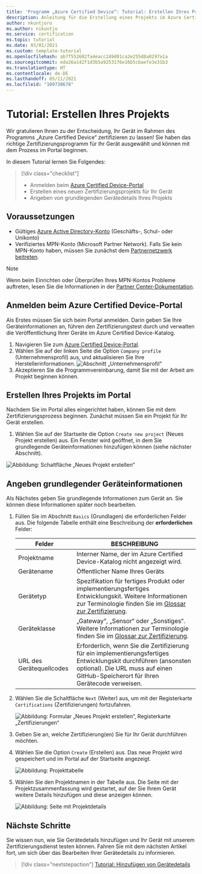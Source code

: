 ```yaml
---
title: 'Programm „Azure Certified Device“: Tutorial: Erstellen Ihres Projekts'
description: Anleitung für die Erstellung eines Projekts im Azure Certified Device-Portal
author: nkuntjoro
ms.author: nikuntjo
ms.service: certification
ms.topic: tutorial
ms.date: 03/01/2021
ms.custom: template-tutorial
ms.openlocfilehash: ab7f552602fa4eacc249d01ca2e255d8a0297a1a
ms.sourcegitcommit: eda26a142f1d3b5a9253176e16b5cbaefe3e31b3
ms.translationtype: HT
ms.contentlocale: de-DE
ms.lasthandoff: 05/11/2021
ms.locfileid: "109738678"
---
```

# <a name="tutorial-create-your-project"></a>Tutorial: Erstellen Ihres Projekts

Wir gratulieren Ihnen zu der Entscheidung, Ihr Gerät im Rahmen des Programms „Azure Certified Device“ zertifizieren zu lassen! Sie haben das richtige Zertifizierungsprogramm für Ihr Gerät ausgewählt und können mit dem Prozess im Portal beginnen.

In diesem Tutorial lernen Sie Folgendes:

> [!div class="checklist"]
> * Anmelden beim [Azure Certified Device-Portal](https://certify.azure.com/)
> * Erstellen eines neuen Zertifizierungsprojekts für Ihr Gerät
> * Angeben von grundlegenden Gerätedetails Ihres Projekts

## <a name="prerequisites"></a>Voraussetzungen


- Gültiges [Azure Active Directory-Konto](https://docs.microsoft.com/azure/active-directory/fundamentals/active-directory-whatis) (Geschäfts-, Schul- oder Unikonto)
- Verifiziertes MPN-Konto (Microsoft Partner Network). Falls Sie kein MPN-Konto haben, müssen Sie zunächst dem [Partnernetzwerk beitreten](https://partner.microsoft.com/). 

> [!NOTE] 
> Wenn beim Einrichten oder Überprüfen Ihres MPN-Kontos Probleme auftreten, lesen Sie die Informationen in der [Partner Center-Dokumentation](https://docs.microsoft.com/partner-center).


## <a name="signing-into-the-azure-certified-device-portal"></a>Anmelden beim Azure Certified Device-Portal

Als Erstes müssen Sie sich beim Portal anmelden. Darin geben Sie Ihre Geräteinformationen an, führen den Zertifizierungstest durch und verwalten die Veröffentlichung Ihrer Geräte im Azure Certified Device-Katalog.

1. Navigieren Sie zum [Azure Certified Device-Portal](https://certify.azure.com).
1. Wählen Sie auf der linken Seite die Option `Company profile` (Unternehmensprofil) aus, und aktualisieren Sie Ihre Herstellerinformationen.
   ![Abschnitt „Unternehmensprofil“](./media/images/company-profile.png)
1. Akzeptieren Sie die Programmvereinbarung, damit Sie mit der Arbeit am Projekt beginnen können.

## <a name="creating-your-project-on-the-portal"></a>Erstellen Ihres Projekts im Portal

Nachdem Sie im Portal alles eingerichtet haben, können Sie mit dem Zertifizierungsprozess beginnen. Zunächst müssen Sie ein Projekt für Ihr Gerät erstellen.

1. Wählen Sie auf der Startseite die Option `Create new project` (Neues Projekt erstellen) aus. Ein Fenster wird geöffnet, in dem Sie grundlegende Geräteinformationen hinzufügen können (siehe nächster Abschnitt).

 ![Abbildung: Schaltfläche „Neues Projekt erstellen“](./media/images/create-new-project.png)

## <a name="identifying-basic-device-information"></a>Angeben grundlegender Geräteinformationen

Als Nächstes geben Sie grundlegende Informationen zum Gerät an. Sie können diese Informationen später noch bearbeiten.

1. Füllen Sie im Abschnitt `Basics` (Grundlagen) die erforderlichen Felder aus. Die folgende Tabelle enthält eine Beschreibung der **erforderlichen** Felder:

    | Felder                  | BESCHREIBUNG                                                                                                                         |
    |------------------------|-------------------------------------------------------------------------------------------------------------------------------------|
    | Projektname           | Interner Name, der im Azure Certified Device-Katalog nicht angezeigt wird.                                                        |
    | Gerätename            | Öffentlicher Name Ihres Geräts                                                                                                |
    | Gerätetyp            | Spezifikation für fertiges Produkt oder implementierungsfertiges Entwicklungskit.     Weitere Informationen zur Terminologie finden Sie im [Glossar zur Zertifizierung](./resources-glossary.md).                                                                     |
    | Geräteklasse           | „Gateway“, „Sensor“ oder „Sonstiges“.  Weitere Informationen zur Terminologie finden Sie im [Glossar zur Zertifizierung](./resources-glossary.md).                                                                    |
    | URL des Gerätequellcodes | Erforderlich, wenn Sie die Zertifizierung für ein implementierungsfertiges Entwicklungskit durchführen (ansonsten optional). Die URL muss auf einen GitHub-Speicherort für Ihren Gerätecode verweisen. |
1. Wählen Sie die Schaltfläche `Next` (Weiter) aus, um mit der Registerkarte `Certifications` (Zertifizierungen) fortzufahren.

    ![Abbildung: Formular „Neues Projekt erstellen“, Registerkarte „Zertifizierungen“](./media/images/create-new-project-certificationswindow.png)

1. Geben Sie an, welche Zertifizierung(en) Sie für Ihr Gerät durchführen möchten.
1. Wählen Sie die Option `Create` (Erstellen) aus. Das neue Projekt wird gespeichert und im Portal auf der Startseite angezeigt.

    ![Abbildung: Projekttabelle](./media/images/project-table.png)

1. Wählen Sie den Projektnamen in der Tabelle aus. Die Seite mit der Projektzusammenfassung wird gestartet, auf der Sie Ihrem Gerät weitere Details hinzufügen und diese anzeigen können.

    ![Abbildung: Seite mit Projektdetails](./media/images/device-details-section.png)

## <a name="next-steps"></a>Nächste Schritte

Sie wissen nun, wie Sie Gerätedetails hinzufügen und Ihr Gerät mit unserem Zertifizierungsdienst testen können. Fahren Sie mit dem nächsten Artikel fort, um sich über das Bearbeiten Ihrer Gerätedetails zu informieren.
> [!div class="nextstepaction"]
> [Tutorial: Hinzufügen von Gerätedetails](tutorial-02-adding-device-details.md)
